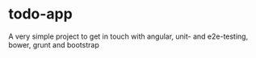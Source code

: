 todo-app
========

A very simple project to get in touch with angular, unit- and e2e-testing, bower, grunt and bootstrap
